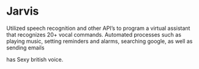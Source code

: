# Jarvis

Utilized speech recognition and other API’s to program a virtual assistant that recognizes 20+ vocal commands. 
Automated processes such as playing music, setting reminders and alarms, searching google, as well as sending
emails

has Sexy british voice. 
